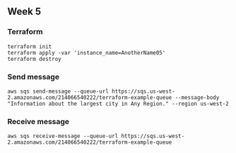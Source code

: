 ## Week 5

### Terraform
```
terraform init
terraform apply -var 'instance_name=AnotherName05'
terraform destroy
```

### Send message
```
aws sqs send-message --queue-url https://sqs.us-west-2.amazonaws.com/214066540222/terraform-example-queue --message-body "Information about the largest city in Any Region." --region us-west-2
```

### Receive message
```
aws sqs receive-message --queue-url https://sqs.us-west-2.amazonaws.com/214066540222/terraform-example-queue
```
